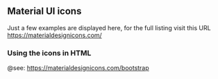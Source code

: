 ## Material UI icons

Just a few examples are displayed here, for the full listing visit this URL https://materialdesignicons.com/

### Using the icons in HTML

@see: https://materialdesignicons.com/bootstrap
